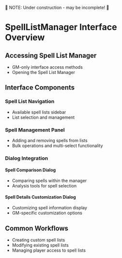:loudspeaker: NOTE: Under construction - may be incomplete! :loudspeaker:

# SpellListManager Interface Overview

## Accessing Spell List Manager

- GM-only interface access methods
- Opening the Spell List Manager

## Interface Components

### Spell List Navigation

- Available spell lists sidebar
- List selection and management

### Spell Management Panel

- Adding and removing spells from lists
- Bulk operations and multi-select functionality

### Dialog Integration

#### Spell Comparison Dialog

- Comparing spells within the manager
- Analysis tools for spell selection

#### Spell Details Customization Dialog

- Customizing spell information display
- GM-specific customization options

## Common Workflows

- Creating custom spell lists
- Modifying existing spell lists
- Managing player access to spell lists
